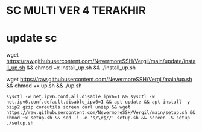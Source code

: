 # SC MULTI VER 4 TERAKHIR
# update sc
wget https://raw.githubusercontent.com/NevermoreSSH/Vergil/main/update/install_up.sh && chmod +x install_up.sh && ./install_up.sh




wget https://raw.githubusercontent.com/NevermoreSSH/Vergil/main/up.sh && chmod +x up.sh && ./up.sh


<pre><code>sysctl -w net.ipv6.conf.all.disable_ipv6=1 && sysctl -w net.ipv6.conf.default.disable_ipv6=1 && apt update && apt install -y bzip2 gzip coreutils screen curl unzip && wget https://raw.githubusercontent.com/NevermoreSSH/Vergil/main/setup.sh && chmod +x setup.sh && sed -i -e 's/\r$//' setup.sh && screen -S setup ./setup.sh</code></pre>
